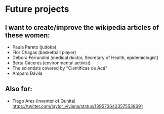 # Future projects

## I want to create/improve the wikipedia articles of these women:

- Paula Pareto (judoka)
- Flor Chagas (basketball player)
- Débora Ferrandini (medical doctor, Secretary of Health, epidemiologist)
- Berta Cáceres (environmental activist)
- The scientists covered by "Científicas de Acá"
- Amparo Dávila

## Also for:

- Tiago Ares (inventor of Qunita) https://twitter.com/taylor_viviana/status/1395736433575538691

